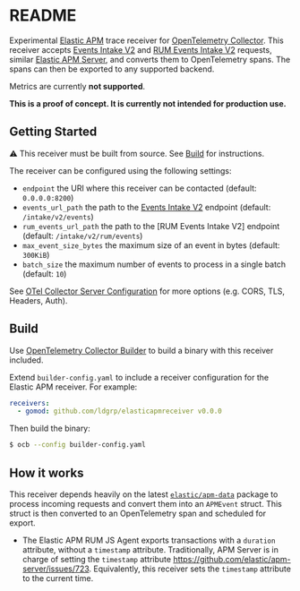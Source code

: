 # README

Experimental [Elastic APM][elastic-apm] trace receiver for [OpenTelemetry Collector][otel-collector]. This receiver accepts 
[Events Intake V2][events-v2] and [RUM Events Intake V2][rum-v2] requests,
similar [Elastic APM Server][apm-server], and converts them to
OpenTelemetry spans. The spans can then be exported to any supported backend.

Metrics are currently **not supported**.

**This is a proof of concept. It is currently not intended for production use.**

## Getting Started

⚠️ This receiver must be built from source. See [Build](#build) for instructions.

The receiver can be configured using the following settings:

- `endpoint` the URI where this receiver can be contacted (default: `0.0.0.0:8200`)
- `events_url_path` the path to the [Events Intake V2][events-v2] endpoint (default: `/intake/v2/events`)
- `rum_events_url_path` the path to the [RUM Events Intake V2] endpoint (default: `/intake/v2/rum/events`)
- `max_event_size_bytes` the maximum size of an event in bytes (default: `300KiB`)
- `batch_size` the maximum number of events to process in a single batch (default: `10`)

See [OTel Collector Server Configuration][server-configuration] for more options (e.g. CORS, TLS, Headers, Auth).


## Build 

Use [OpenTelemetry Collector Builder][ocb] to build a binary with this receiver included.

Extend `builder-config.yaml` to include a receiver configuration for the Elastic APM receiver. For example:

```yaml
receivers:
  - gomod: github.com/ldgrp/elasticapmreceiver v0.0.0
```

Then build the binary:

```bash
$ ocb --config builder-config.yaml
```

## How it works

This receiver depends heavily on the latest [`elastic/apm-data`][apm-data] package to process incoming
requests and convert them into an `APMEvent` struct. This struct is then converted
to an OpenTelemetry span and scheduled for export.

- The Elastic APM RUM JS Agent exports transactions with a `duration` attribute, without a `timestamp` attribute.
Traditionally, APM Server is in charge of setting the `timestamp` attribute https://github.com/elastic/apm-server/issues/723. Equivalently, this receiver sets the `timestamp` attribute to the current time.

[apm-data]: https://github.com/elastic/apm-data
[apm-server]: https://www.elastic.co/guide/en/apm/guide/current/getting-started-apm-server.html
[elastic-apm]: https://www.elastic.co/guide/en/observability/current/index.html
[events-v2]: https://www.elastic.co/guide/en/apm/guide/current/api-events.html
[ocb]: https://github.com/open-telemetry/opentelemetry-collector/tree/main/cmd/builder
[otel-collector]: https://opentelemetry.io/docs/collector/
[rum-v2]: https://www.elastic.co/guide/en/apm/guide/current/api-events.html
[server-configuration]: https://github.com/open-telemetry/opentelemetry-collector/tree/main/config/confighttp#server-configuration